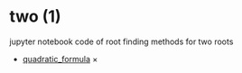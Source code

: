 # two (1)
jupyter notebook code of root finding methods for two roots

+ [quadratic_formula](quadratic_formula.ipynb) $\times$
